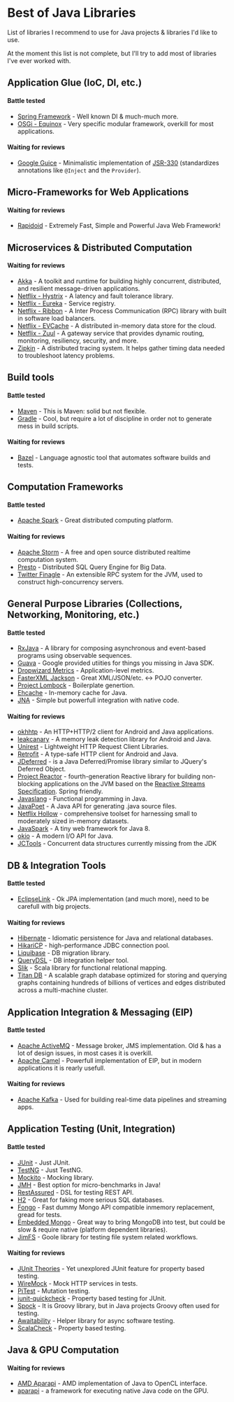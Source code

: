 # Best of Java Libraries
List of libraries I recommend to use for Java projects &amp; libraries I'd like to use.

At the moment this list is not complete, but I'll try to add most of libraries I've ever worked with.

## Application Glue (IoC, DI, etc.)
#### Battle tested
- [Spring Framework](https://projects.spring.io/spring-framework/) - Well known DI & much-much more.
- [OSGi - Equinox](http://www.eclipse.org/equinox/) - Very specific modular framework, overkill for most applications.

#### Waiting for reviews
- [Google Guice](https://github.com/google/guice) - Minimalistic implementation of [JSR-330](https://www.jcp.org/en/jsr/detail?id=330) (standardizes annotations like ```@Inject``` and the ```Provider```).

## Micro-Frameworks for Web Applications
#### Waiting for reviews
- [Rapidoid](http://www.rapidoid.org) - Extremely Fast, Simple and Powerful Java Web Framework!

## Microservices & Distributed Computation
#### Waiting for reviews
- [Akka](http://akka.io) - A toolkit and runtime for building highly concurrent, distributed, and resilient message-driven applications.
- [Netflix - Hystrix](https://github.com/Netflix/Hystrix) - A latency and fault tolerance library.
- [Netflix - Eureka](https://github.com/Netflix/eureka) - Service registry.
- [Netflix - Ribbon](https://github.com/Netflix/ribbon) - A Inter Process Communication (RPC) library with built in software load balancers.
- [Netflix - EVCache](https://github.com/Netflix/EVCache) - A distributed in-memory data store for the cloud. 
- [Netflix - Zuul](https://github.com/Netflix/zuul) - A gateway service that provides dynamic routing, monitoring, resiliency, security, and more.
- [Zipkin](http://zipkin.io/) - A distributed tracing system. It helps gather timing data needed to troubleshoot latency problems.

## Build tools
#### Battle tested
- [Maven](https://maven.apache.org/download.cgi) - This is Maven: solid but not flexible.
- [Gradle](https://gradle.org/) - Cool, but require a lot of discipline in order not to generate mess in build scripts.

#### Waiting for reviews
- [Bazel](https://bazel.build/) - Language agnostic tool that automates software builds and tests.

## Computation Frameworks
#### Battle tested
- [Apache Spark](http://spark.apache.org) - Great distributed computing platform.

#### Waiting for reviews
- [Apache Storm](http://storm-project.net/) - A free and open source distributed realtime computation system.
- [Presto](https://prestodb.io/) - Distributed SQL Query Engine for Big Data.
- [Twitter Finagle](https://twitter.github.io/finagle/) - An extensible RPC system for the JVM, used to construct high-concurrency servers.

## General Purpose Libraries (Collections, Networking, Monitoring, etc.)
#### Battle tested
- [RxJava](https://github.com/ReactiveX/RxJava) - A library for composing asynchronous and event-based programs using observable sequences.
- [Guava](https://github.com/google/guava) - Google provided utiities for things you missing in Java SDK.
- [Dropwizard Metrics](https://github.com/dropwizard/metrics) - Application-level metrics.
- [FasterXML Jackson](https://github.com/FasterXML/jackson) - Great XML/JSON/etc. <-> POJO converter.
- [Project Lombock](https://projectlombok.org/) - Boilerplate genertion.
- [Ehcache](http://www.ehcache.org) - In-memory cache for Java.
- [JNA](https://github.com/java-native-access/jna) - Simple but powerfull integration with native code.

#### Waiting for reviews
- [okhhtp](https://github.com/square/okhttp) - An HTTP+HTTP/2 client for Android and Java applications.
- [leakcanary](https://github.com/square/leakcanary) - A memory leak detection library for Android and Java.
- [Unirest](http://unirest.io/) - Lightweight HTTP Request Client Libraries.
- [Retrofit](http://square.github.io/retrofit/) - A type-safe HTTP client for Android and Java.
- [JDeferred](http://jdeferred.org/) - is a Java Deferred/Promise library similar to JQuery's Deferred Object.
- [Project Reactor](https://projectreactor.io/) - fourth-generation Reactive library for building non-blocking applications on the JVM based on the [Reactive Streams Specification](https://github.com/reactive-streams/reactive-streams-jvm). Spring friendly.
- [Javaslang](http://www.javaslang.io/) - Functional programming in Java.
- [JavaPoet](https://github.com/square/javapoet) - A Java API for generating .java source files.
- [Netflix Hollow]() - comprehensive toolset for harnessing small to moderately sized in-memory datasets.
- [JavaSpark](https://github.com/perwendel/spark) - A tiny web framework for Java 8.
- [okio](https://github.com/square/okio) - A modern I/O API for Java.
- [JCTools](https://github.com/JCTools/JCTools) - Concurrent data structures currently missing from the JDK

## DB & Integration Tools
#### Battle tested
- [EclipseLink](http://www.eclipse.org/eclipselink/) - Ok JPA implementation (and much more), need to be carefull with big projects.

#### Waiting for reviews
- [Hibernate](http://hibernate.org/) - Idiomatic persistence for Java and relational databases. 
- [HikariCP](https://github.com/brettwooldridge/HikariCP) - high-performance JDBC connection pool.
- [Liquibase](http://www.liquibase.org/) - DB migration library.
- [QueryDSL](http://www.querydsl.com/) - DB integration helper tool.
- [Slik](http://slick.lightbend.com/) - Scala library for functional relational mapping.
- [Titan DB](http://titan.thinkaurelius.com/) - A scalable graph database optimized for storing and querying graphs containing hundreds of billions of vertices and edges distributed across a multi-machine cluster.

## Application Integration & Messaging (EIP)
#### Battle tested
- [Apache ActiveMQ](http://activemq.apache.org/) - Message broker, JMS implementation. Old & has a lot of design issues, in most cases it is overkill.
- [Apache Camel](http://camel.apache.org/) - Powerfull implementation of EIP, but in modern applications it is rearly usefull.

#### Waiting for reviews
- [Apache Kafka](https://kafka.apache.org/) - Used for building real-time data pipelines and streaming apps.

## Application Testing (Unit, Integration)
#### Battle tested
- [JUnit](http://junit.org/junit5) - Just JUnit.
- [TestNG](http://testng.org/doc/index.html) - Just TestNG.
- [Mockito](http://site.mockito.org) - Mocking library. 
- [JMH](http://openjdk.java.net/projects/code-tools/jmh/) - Best option for micro-benchmarks in Java!
- [RestAssured](https://github.com/rest-assured/rest-assured) - DSL for testing REST API.
- [H2](http://www.h2database.com/html/tutorial.html) - Great for faking more serious SQL databases.
- [Fongo](https://github.com/fakemongo/fongo) - Fast dummy Mongo API compatible inmemory replacement, gread for tests.
- [Embedded Mongo](https://github.com/flapdoodle-oss/de.flapdoodle.embed.mongo) - Great way to bring MongoDB into test, but could be slow & require native (platform dependent libraries).
- [JimFS](https://github.com/google/jimfs) - Goole library for testing file system related workflows.

#### Waiting for reviews
- [JUnit Theories](https://github.com/junit-team/junit4/wiki/theories) - Yet unexplored JUnit feature for property based testing.
- [WireMock](http://wiremock.org) - Mock HTTP services in tests.
- [PiTest](http://pitest.org) - Mutation testing.
- [junit-quickcheck](https://github.com/pholser/junit-quickcheck) - Property based testing for JUnit.
- [Spock](http://spockframework.org/) - It is Groovy library, but in Java projects Groovy often used for testing.
- [Awaitability](https://github.com/awaitility/awaitility) - Helper library for async software testing.
- [ScalaCheck](https://www.scalacheck.org/) - Property based testing.

## Java & GPU Computation
#### Waiting for reviews
- [AMD Aparapi](http://aparapi.github.io/) - AMD implementation of Java to OpenCL interface.
- [aparapi](https://github.com/Syncleus/aparapi) - a framework for executing native Java code on the GPU.
